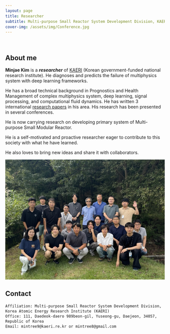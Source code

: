 ```yaml
---
layout: page
title: Researcher
subtitle: Multi-purpose Small Reactor System Development Division, KAERI
cover-img: /assets/img/Conference.jpg
---
```


<br/>

## About me

**Minjae Kim** is a **_researcher_** of [KAERI](https://www.kaeri.re.kr/) (Korean government-funded national research institute). He diagnoses and predicts the failure of multiphysics system with deep learning frameworks.

He has a broad technical background in Prognostics and Health Management of complex multiphysics system, deep learning, signal processing, and computational fluid dynamics. He has written 3 international [research papers](https://scholar.google.com/citations?user=Clgn1SoAAAAJ&hl=en) in his area. His research has been presented in several conferences.

He is now carrying research on developing primary system of Multi-purpose Small Modular Reactor.

He is a self-motivated and proactive researcher eager to contribute to this society with what he have learned.

He also loves to bring new ideas and share it with collaborators.

![KAERI_day](assets/img/KAERI_day.jpg)

## Contact

```
Affiliation: Multi-purpose Small Reactor System Development Division, Korea Atomic Energy Research Institute (KAERI)
Office: 111, Daedeok-daero 989beon-gil, Yuseong-gu, Daejeon, 34057, Republic of Korea
Email: mintree9@kaeri.re.kr or mintree8@gmail.com
```
